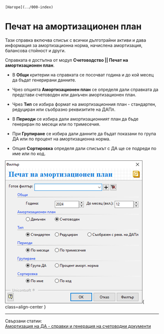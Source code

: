 ```{only} html
[Нагоре](../000-index)
```

# Печат на амортизационен план

Тази справка включва списък с всички дълготрайни активи и дава информация за амортизационна норма, начислена амортизация, балансова стойност и други.  

Справката е достъпна от модул **Счетоводство || Печат на амортизационен план**.  

- В **Общи** критерии на справката се посочват година и до кой месец да бъдат генерирани данните.  

- Чрез опцията **Амортизационен план** се определя дали справката да представи счетоводен или данъчен амортизационен план.  

- Чрез **Тип** се избира формат на амортизационния план - стандартен, редуциран или съобразно реквизитите на ДАПл.   

- В **Периоди** се избира дали амортизационният план да бъде генериран по месеци или по тримесечия.  

- При **Групиране** се избира дали данните да бъдат показани по група ДА или по процент на амортизационна норма. 

- Опция **Сортировка** определя дали списъкът с ДА ще се подреди по име или по код.

![](908-asset-depreciation-plan-printing.png){ class=align-center } 
___  
Свързани статии:  
[Амортизация на ДА - справки и генерация на счетоводни документи](https://docs.unicontsoft.com/blog/20240423-fixed-assets.html#id3)